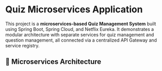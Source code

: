 # Quiz Microservices Application

This project is a **microservices-based Quiz Management System** built using Spring Boot, Spring Cloud, and Netflix Eureka. It demonstrates a modular architecture with separate services for quiz management and question management, all connected via a centralized API Gateway and service registry.

## 🧩 Microservices Architecture

